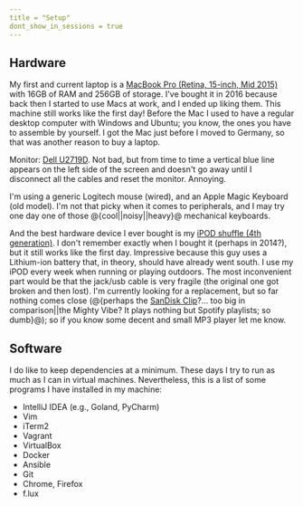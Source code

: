 ```yaml
---
title = "Setup"
dont_show_in_sessions = true
---
```


## Hardware

My first and current laptop is a 
<a href="https://support.apple.com/kb/sp719?locale=en_US">MacBook Pro (Retina, 15-inch, Mid 2015)</a>
with 16GB of RAM and 256GB of storage. 
I've bought it in 2016 because back then I started to use Macs at work, and I 
ended up liking them. This machine still works like the first day!
Before the Mac I used to have a regular desktop computer with Windows and Ubuntu; you know,
the ones you have to assemble by yourself. I got the Mac just before I moved to Germany, 
so that was another reason to buy a laptop.

Monitor: <a href="https://www.displayspecifications.com/en/model/2bb31592">Dell U2719D</a>. 
Not bad, but from time to time a vertical blue line appears on the left side
of the screen and doesn't go away until I disconnect all the cables and reset the monitor. Annoying.

I'm using a generic Logitech mouse (wired), and an Apple Magic Keyboard (old model). 
I'm not that picky when it comes to peripherals, and I may try one day one of those 
@{cool||noisy||heavy}@ mechanical keyboards.

And the best hardware device I ever bought is my 
<a href="https://support.apple.com/kb/sp592?locale=en_US">iPOD shuffle (4th generation)</a>. 
I don't remember exactly when I bought it (perhaps in 2014?), but it still works like the first day.
Impressive because this guy uses a Lithium-ion battery that, in theory, should have 
already went south. I use my iPOD every week when running or playing outdoors. The most inconvenient
part would be that the jack/usb cable is very fragile (the original one got broken and then lost).
I'm currently looking for a replacement, but so far nothing comes close 
(@{perhaps the <a href="https://en.wikipedia.org/wiki/SanDisk_Sansa#SanDisk_Clip_Sport_Go">SanDisk Clip</a>?... 
too big in comparison||the Mighty Vibe? It plays nothing but Spotify playlists; so dumb}@); 
so if you know some decent and small MP3 player let me know.

## Software

I do like to keep dependencies at a minimum. These days I try to run as much as I can in virtual
machines. Nevertheless, this is a list of some programs I have installed in my machine:

- IntelliJ IDEA (e.g., Goland, PyCharm)
- Vim
- iTerm2
- Vagrant
- VirtualBox
- Docker
- Ansible
- Git
- Chrome, Firefox
- f.lux
